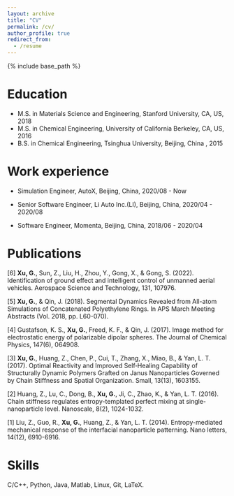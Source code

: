 ```yaml
---
layout: archive
title: "CV"
permalink: /cv/
author_profile: true
redirect_from:
  - /resume
---
```


{% include base_path %}

Education
======
* M.S. in Materials Science and Engineering, Stanford University, CA, US, 2018
* M.S. in Chemical Engineering, University of California Berkeley, CA, US, 2016
* B.S. in Chemical Engineering, Tsinghua University, Beijing, China , 2015

Work experience
======
* Simulation Engineer, AutoX, Beijing, China, 2020/08 - Now

* Senior Software Engineer, Li Auto Inc.(LI), Beijing, China, 2020/04 - 2020/08

* Software Engineer, Momenta, Beijing, China, 2018/06 - 2020/04

Publications
======

[6] <b>Xu, G.</b>, Sun, Z., Liu, H., Zhou, Y., Gong, X., & Gong, S. (2022). Identification of ground effect and intelligent control of unmanned aerial vehicles. Aerospace Science and Technology, 131, 107976.

[5] <b>Xu, G.</b>, & Qin, J. (2018). Segmental Dynamics Revealed from All-atom Simulations of Concatenated Polyethylene Rings. In APS March Meeting Abstracts (Vol. 2018, pp. L60-070).

[4] Gustafson, K. S., <b>Xu, G.</b>, Freed, K. F., & Qin, J. (2017). Image method for electrostatic energy of polarizable dipolar spheres. The Journal of Chemical Physics, 147(6), 064908.

[3] <b>Xu, G.</b>, Huang, Z., Chen, P., Cui, T., Zhang, X., Miao, B., & Yan, L. T. (2017). Optimal Reactivity and Improved Self‐Healing Capability of Structurally Dynamic Polymers Grafted on Janus Nanoparticles Governed by Chain Stiffness and Spatial Organization. Small, 13(13), 1603155.

[2] Huang, Z., Lu, C., Dong, B., <b>Xu, G.</b>, Ji, C., Zhao, K., & Yan, L. T. (2016). Chain stiffness regulates entropy-templated perfect mixing at single-nanoparticle level. Nanoscale, 8(2), 1024-1032.

[1] Liu, Z., Guo, R., <b>Xu, G.</b>, Huang, Z., & Yan, L. T. (2014). Entropy-mediated mechanical response of the interfacial nanoparticle patterning. Nano letters, 14(12), 6910-6916.

Skills
======

C/C++, Python, Java, Matlab, Linux, Git, LaTeX.